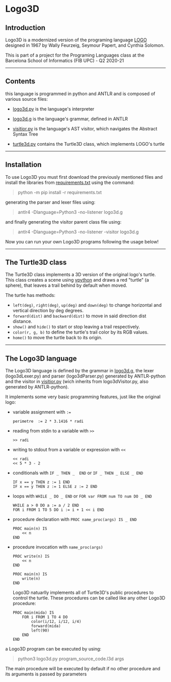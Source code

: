 
# Logo3D

## Introduction

Logo3D is a modernized version of the programing language [LOGO][logoFoundation] designed in 1967 by Wally Feurzeig, Seymour Papert, and Cynthia Solomon.

This is part of a project for the Programing Languages class at the     Barcelona School of Informatics (FIB UPC) - Q2 2020-21

---

## Contents

this language is programmed in python and ANTLR and is composed of various source files:

- [logo3d.py][logo3d] is the language's interpreter

- [logo3d.g][grammar] is the language's grammar, defined in ANTLR

- [visitior.py][visitor] is the language's AST visitor, which navigates the  Abstract Syntax Tree

- [turtle3d.py][turtle] contains the Turtle3D class, which implements LOGO's turtle

---

## Installation

To use Logo3D you must first download the previously mentioned files and install the libraries from [requirements.txt][requirements] using the command:
> python -m pip install -r requirements.txt

generating the parser and lexer files using:
> antlr4 -Dlanguage=Python3 -no-listener logo3d.g

and finally generating the visitor parent class file using:
> antlr4 -Dlanguage=Python3 -no-listener -visitor logo3d.g

Now you can run your own Logo3D programs following the usage below!

---

## The Turtle3D class

The Turtle3D class implements a 3D version of the original logo's turtle. This class creates a scene using [vpython][vpylink] and draws a red "turtle" (a sphere), that leaves a trail behind by default when moved.

The turtle has methods:

- `left(deg)`, `right(deg)`, `up(deg)` and `down(deg)` to change horizontal and vertical direction by deg degrees.
- `forward(dist)` and `backward(dist)` to move in said direction dist distance.
- `show()` and `hide()` to start or stop leaving a trail respectively.
- `color(r, g, b)` to define the turtle's trail color by its RGB values.
- `home()` to move the turtle back to its origin.

[vpylink]: https://vpython.org/

---

## The Logo3D language

The Logo3D language is defined by the grammar in [logo3d.g][grammar], the lexer (logo3dLexer<span></span>.py) and parser (logo3dParser<span></span>.py) generated by ANTLR-python and the visitor in [visitior.py][visitor] (wich inherits from logo3dVisitor<span></span>.py, also generated by ANTLR-python).

It implements some very basic programming features, just like the original logo:

- variable assignment with `:=`

    ```Logo3D
    perimetre  := 2 * 3.1416 * radi
    ```

- reading from stdin to a variable with `>>`

    ```Logo3D
    >> radi
    ```

- writing to stdout from a variable or expression with `<<`

    ```Logo3D
    << radi
    << 5 * 3 - 2
    ```

- conditionals with `IF _ THEN _  END`  or `IF _ THEN _ ELSE _ END`

    ```Logo3D
    IF x == y THEN z := 1 END
    IF x == y THEN z := 1 ELSE z := 2 END
    ```

- loops with `WHILE _ DO _ END` or `FOR var FROM num TO num DO _ END`

    ```Logo3D
    WHILE a > 0 DO a := a / 2 END
    FOR i FROM 1 TO 5 DO i := i + 1 << i END
    ```

- procedure declaration with `PROC name_proc(args) IS _ END`

    ```Logo3D
    PROC main(n) IS 
        << n
    END
    ```

- procedure invocation with `name_proc(args)`

    ```Logo3D
    PROC write(n) IS
        << n
    END

    PROC main(n) IS 
        write(n)
    END
    ```

    Logo3D natuarlly implements all of Turtle3D's public procedures to control the turtle. These procedures can be called like any other Logo3D procedure:

    ```Logo3D
    PROC main(mida) IS 
        FOR i FROM 1 TO 4 DO
            color(i/12, i/12, i/4)
            forward(mida)
            left(90)
        END
    END
    ```

a Logo3D program can be executed by using:

> python3  logo3d<span></span>.py program_source_code.l3d args

The main procedure will be executed by default if no other procedure and its arguments is passed by parameters

[logo3d]: ./logo3d.py
[grammar]: ./logo3d.g
[visitor]: ./visitor.py
[turtle]: ./turtle3d.py
[requirements]: ./requirements.txt
[logoFoundation]: https://el.media.mit.edu/logo-foundation/what_is_logo/logo_programming.html